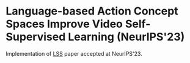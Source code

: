 # Language-based Action Concept Spaces Improve Video Self-Supervised Learning (NeurIPS'23)

Implementation of [LSS](https://arxiv.org/abs/2307.10922) paper accepted at NeurIPS'23.


